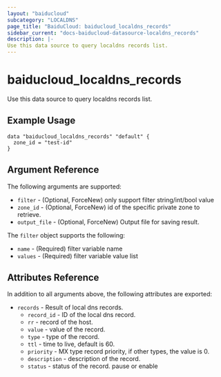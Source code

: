 ```yaml
---
layout: "baiducloud"
subcategory: "LOCALDNS"
page_title: "BaiduCloud: baiducloud_localdns_records"
sidebar_current: "docs-baiducloud-datasource-localdns_records"
description: |-
Use this data source to query localdns records list.
---
```


# baiducloud_localdns_records

Use this data source to query localdns records list.

## Example Usage

```hcl
data "baiducloud_localdns_records" "default" {
  zone_id = "test-id"
}
```

## Argument Reference

The following arguments are supported:

* `filter` - (Optional, ForceNew) only support filter string/int/bool value
* `zone_id` - (Optional, ForceNew) id of the specific private zone to retrieve.
* `output_file` - (Optional, ForceNew) Output file for saving result.

The `filter` object supports the following:

* `name` - (Required) filter variable name
* `values` - (Required) filter variable value list

## Attributes Reference

In addition to all arguments above, the following attributes are exported:

* `records` - Result of local dns records.
    * `record_id` - ID of the local dns record.
    * `rr` - record of the host.
    * `value` - value of the record.
    * `type` - type of the record.
    * `ttl` - time to live, default is 60.
    * `priority` - MX type record priority, if other types, the value is 0.
    * `description` - description of the record.
    * `status` - status of the record. pause or enable


